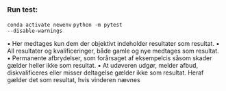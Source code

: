 ### Run test:
<code>conda activate newenv</code>
<code>python -m pytest --disable-warnings</code>

▪ Her medtages kun dem der objektivt indeholder resultater som resultat. 
▪ All resultater og kvalificeringer, både gamle og nye medtages som resultat.
▪ Permanente afbrydelser, som forårsaget af eksempelcis såsom skader gælder heller ikke som resultat.
▪ At udøveren udgør, melder afbud, diskvalificeres eller misser deltagelse gælder ikke som resultat. Heraf gælder det som resultat, hvis vinderen nævnes